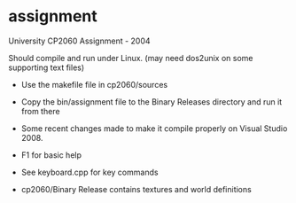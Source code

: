 assignment
==========

University CP2060 Assignment - 2004

Should compile and run under Linux. (may need dos2unix on some supporting text files)
- Use the makefile file in cp2060/sources
- Copy the bin/assignment file to the Binary Releases directory and run it from there

- Some recent changes made to make it compile properly on Visual Studio 2008.
- F1 for basic help
- See keyboard.cpp for key commands
- cp2060/Binary Release contains textures and world definitions

